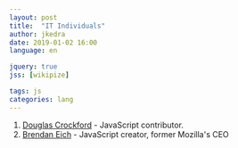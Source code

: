 ```yaml
---
layout: post
title:  "IT Individuals"
author: jkedra
date: 2019-01-02 16:00
language: en

jquery: true
jss: [wikipize]

tags: js
categories: lang
---
```


1. [Douglas Crockford](we:) - JavaScript contributor.
2. [Brendan Eich](we:) - JavaScript creator, former Mozilla's CEO


